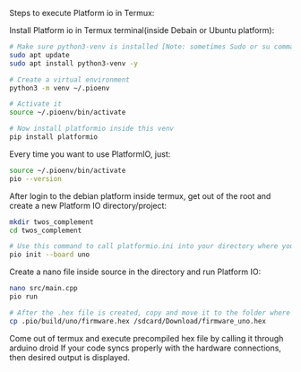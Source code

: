 Steps to execute Platform io in Termux:

Install Platform io in Termux terminal(inside Debain or Ubuntu platform):
```bash
# Make sure python3-venv is installed [Note: sometimes Sudo or su command doesn't work in debian so ignore su/sudo and execute rest of the command]
sudo apt update
sudo apt install python3-venv -y

# Create a virtual environment
python3 -m venv ~/.pioenv

# Activate it
source ~/.pioenv/bin/activate

# Now install platformio inside this venv
pip install platformio
```

Every time you want to use PlatformIO, just:
```bash
source ~/.pioenv/bin/activate
pio --version
```

After login to the debian platform inside termux, get out of the root and create a new Platform IO directory/project:
```bash
mkdir twos_complement
cd twos_complement

# Use this command to call platformio.ini into your directory where you write nano file
pio init --board uno
```

Create a nano file inside source in the directory and run Platform IO:
```bash
nano src/main.cpp
pio run

# After the .hex file is created, copy and move it to the folder where arduino droid can easily access your compiled file
cp .pio/build/uno/firmware.hex /sdcard/Download/firmware_uno.hex
```
Come out of termux and execute precompiled hex file by calling it through arduino droid
If your code syncs properly with the hardware connections, then desired output is displayed.
